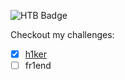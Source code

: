 

![HTB Badge](https://github.com/MikeAnast/MikeAnast/assets/24854891/3231036a-caac-4a0a-80ab-5c22633cdf6b)


Checkout my challenges:
- [x] [h1ker](https://hackmyvm.eu/challenges/challenge.php?c=059)
- [ ] fr1end
